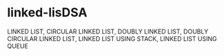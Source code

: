 # linked-lisDSA
LINKED LIST, CIRCULAR LINKED LIST, DOUBLY LINKED LIST, DOUBLY CIRCULAR LINKED LIST, LINKED LIST USING STACK, LINKED LIST USING QUEUE
